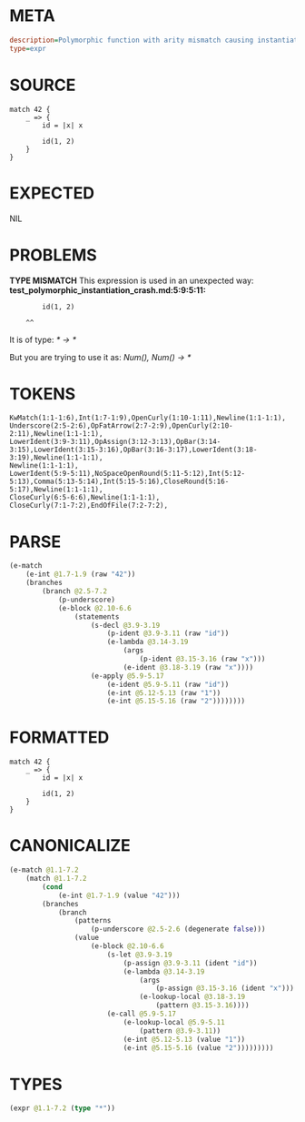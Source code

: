 # META
~~~ini
description=Polymorphic function with arity mismatch causing instantiation crash
type=expr
~~~
# SOURCE
~~~roc
match 42 {
    _ => {
        id = |x| x

        id(1, 2)
    }
}
~~~
# EXPECTED
NIL
# PROBLEMS
**TYPE MISMATCH**
This expression is used in an unexpected way:
**test_polymorphic_instantiation_crash.md:5:9:5:11:**
```roc
        id(1, 2)
```
        ^^

It is of type:
    _* -> *_

But you are trying to use it as:
    _Num(*), Num(*) -> *_

# TOKENS
~~~zig
KwMatch(1:1-1:6),Int(1:7-1:9),OpenCurly(1:10-1:11),Newline(1:1-1:1),
Underscore(2:5-2:6),OpFatArrow(2:7-2:9),OpenCurly(2:10-2:11),Newline(1:1-1:1),
LowerIdent(3:9-3:11),OpAssign(3:12-3:13),OpBar(3:14-3:15),LowerIdent(3:15-3:16),OpBar(3:16-3:17),LowerIdent(3:18-3:19),Newline(1:1-1:1),
Newline(1:1-1:1),
LowerIdent(5:9-5:11),NoSpaceOpenRound(5:11-5:12),Int(5:12-5:13),Comma(5:13-5:14),Int(5:15-5:16),CloseRound(5:16-5:17),Newline(1:1-1:1),
CloseCurly(6:5-6:6),Newline(1:1-1:1),
CloseCurly(7:1-7:2),EndOfFile(7:2-7:2),
~~~
# PARSE
~~~clojure
(e-match
	(e-int @1.7-1.9 (raw "42"))
	(branches
		(branch @2.5-7.2
			(p-underscore)
			(e-block @2.10-6.6
				(statements
					(s-decl @3.9-3.19
						(p-ident @3.9-3.11 (raw "id"))
						(e-lambda @3.14-3.19
							(args
								(p-ident @3.15-3.16 (raw "x")))
							(e-ident @3.18-3.19 (raw "x"))))
					(e-apply @5.9-5.17
						(e-ident @5.9-5.11 (raw "id"))
						(e-int @5.12-5.13 (raw "1"))
						(e-int @5.15-5.16 (raw "2"))))))))
~~~
# FORMATTED
~~~roc
match 42 {
	_ => {
		id = |x| x

		id(1, 2)
	}
}
~~~
# CANONICALIZE
~~~clojure
(e-match @1.1-7.2
	(match @1.1-7.2
		(cond
			(e-int @1.7-1.9 (value "42")))
		(branches
			(branch
				(patterns
					(p-underscore @2.5-2.6 (degenerate false)))
				(value
					(e-block @2.10-6.6
						(s-let @3.9-3.19
							(p-assign @3.9-3.11 (ident "id"))
							(e-lambda @3.14-3.19
								(args
									(p-assign @3.15-3.16 (ident "x")))
								(e-lookup-local @3.18-3.19
									(pattern @3.15-3.16))))
						(e-call @5.9-5.17
							(e-lookup-local @5.9-5.11
								(pattern @3.9-3.11))
							(e-int @5.12-5.13 (value "1"))
							(e-int @5.15-5.16 (value "2")))))))))
~~~
# TYPES
~~~clojure
(expr @1.1-7.2 (type "*"))
~~~
